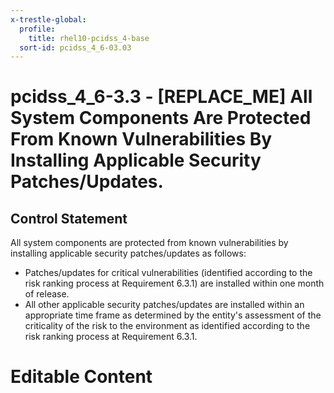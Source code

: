 ```yaml
---
x-trestle-global:
  profile:
    title: rhel10-pcidss_4-base
  sort-id: pcidss_4_6-03.03
---
```


# pcidss_4_6-3.3 - \[REPLACE_ME\] All System Components Are Protected From Known Vulnerabilities By Installing Applicable Security Patches/Updates.

## Control Statement

All system components are protected from known vulnerabilities by installing
applicable security patches/updates as follows:
- Patches/updates for critical vulnerabilities (identified according to the risk ranking
process at Requirement 6.3.1) are installed within one month of release.
- All other applicable security patches/updates are installed within an appropriate time
frame as determined by the entity's assessment of the criticality of the risk to the
environment as identified according to the risk ranking process at Requirement 6.3.1.

# Editable Content

<!-- Make additions and edits below -->
<!-- The above represents the contents of the control as received by the profile, prior to additions. -->
<!-- If the profile makes additions to the control, they will appear below. -->
<!-- The above markdown may not be edited but you may edit the content below, and/or introduce new additions to be made by the profile. -->
<!-- If there is a yaml header at the top, parameter values may be edited. Use --set-parameters to incorporate the changes during assembly. -->
<!-- The content here will then replace what is in the profile for this control, after running profile-assemble. -->
<!-- The current profile has no added parts for this control, but you may add new ones here. -->
<!-- Each addition must have a heading either of the form ## Control my_addition_name -->
<!-- or ## Part a. (where the a. refers to one of the control statement labels.) -->
<!-- "## Control" parts are new parts added after the statement part. -->
<!-- "## Part" parts are new parts added into the top-level statement part with that label. -->
<!-- Subparts may be added with nested hash levels of the form ### My Subpart Name -->
<!-- underneath the parent ## Control or ## Part being added -->
<!-- See https://oscal-compass.github.io/compliance-trestle/tutorials/ssp_profile_catalog_authoring/ssp_profile_catalog_authoring for guidance. -->
